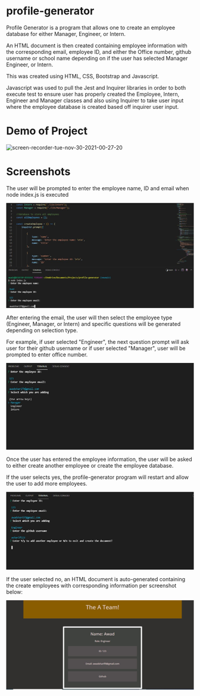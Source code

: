 # profile-generator

Profile Generator is a program that allows one to create an employee database for either Manager, Engineer, or Intern.

An HTML document is then created containing employee information with the corresponding email, employee ID, and either the Office number, github username or school name depending on if the user has selected Manager Engineer, or Intern.

This was created using HTML, CSS, Bootstrap and Javascript.

Javascript was used to pull the Jest and Inquirer libraries in order to both execute test to ensure user has properly created the Employee, Intern, Engineer and Manager classes and also using Inquirer to take user input where the employee database is created based off inquirer user input.

# Demo of Project

![screen-recorder-tue-nov-30-2021-00-27-20](./assets/images/screen-recorder-tue-nov-30-2021-00-27-20.gif)

# Screenshots

The user will be prompted to enter the employee name, ID and email when node index.js is executed

![alt-text](./assets/images/main-screen.JPG "main-page")

After entering the email, the user will then select the employee type (Engineer, Manager, or Intern) and specific questions will be generated depending on selection type.

For example, if user selected "Engineer", the next question prompt will ask user for their github username or if user selected "Manager", user will be prompted to enter office number.

![alt-text](./assets/images/main-screen-2.JPG "main-page-2")

Once the user has entered the employee information, the user will be asked to either create another employee or create the employee database.

If the user selects yes, the profile-generator program will restart and allow the user to add more employees.

![alt-text](./assets/images/main-screen-3.JPG "main-page-3")

If the user selected no, an HTML document is auto-generated containing the create employees with corresponding information per screenshot below:

![alt-text](./assets/images/main-screen-4.JPG "main-page-4")

